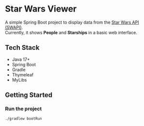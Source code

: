 # Star Wars Viewer

A simple Spring Boot project to display data from the [Star Wars API (SWAPI)](https://swapi.py4e.com/).  
Currently, it shows **People** and **Starships** in a basic web interface.

## Tech Stack
- Java 17+
- Spring Boot
- Gradle
- Thymeleaf
- MyLibs

## Getting Started

### Run the project
```bash
./gradlew bootRun